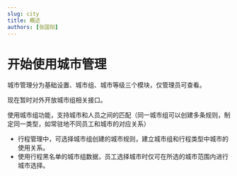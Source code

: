 ```yaml
---
slug: city
title: 概述
authors: [张国阳]
---
```


# 开始使用城市管理

城市管理分为基础设置、城市组、城市等级三个模块，仅管理员可查看。

现在暂时对外开放城市组相关接口。

使用城市组功能，支持城市和人员之间的匹配（同一城市组可以创建多条规则，制定同一类型，如常驻地不同员工和城市的对应关系）
* 行程管理中，可选择城市组创建的城市规则，建立城市组和行程类型中城市的使用关系。
* 使用行程黑名单的城市组数据，员工选择城市时仅可在所选的城市范围内进行城市选择。





